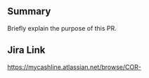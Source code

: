 ## Summary
Briefly explain the purpose of this PR.

## Jira Link 
https://mycashline.atlassian.net/browse/COR-
